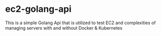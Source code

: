 # ec2-golang-api

This is a simple Golang Api that is utilized to test EC2 and complexities of managing servers with and without Docker & Kubernetes
